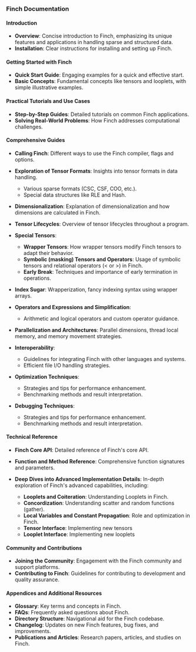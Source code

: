 ### Finch Documentation

#### Introduction
- **Overview**: Concise introduction to Finch, emphasizing its unique features and applications in handling sparse and structured data.
- **Installation**: Clear instructions for installing and setting up Finch.

#### Getting Started with Finch
- **Quick Start Guide**: Engaging examples for a quick and effective start.
- **Basic Concepts**: Fundamental concepts like tensors and looplets, with simple illustrative examples.

#### Practical Tutorials and Use Cases
- **Step-by-Step Guides**: Detailed tutorials on common Finch applications.
- **Solving Real-World Problems**: How Finch addresses computational challenges.

#### Comprehensive Guides
- **Calling Finch**: Different ways to use the Finch compiler, flags and options.
- **Exploration of Tensor Formats**: Insights into tensor formats in data handling.
  - Various sparse formats (CSC, CSF, COO, etc.).
  - Special data structures like RLE and Hash.
- **Dimensionalization**: Explanation of dimensionalization and how dimensions are calculated in Finch.
- **Tensor Lifecycles**: Overview of tensor lifecycles throughout a program.
- **Special Tensors**:
  - **Wrapper Tensors**: How wrapper tensors modify Finch tensors to adapt their behavior.
  - **Symbolic (masking) Tensors and Operators**: Usage of symbolic tensors and relational operators (< or >) in Finch.
  - **Early Break**: Techniques and importance of early termination in operations.
- **Index Sugar**: Wrapperization, fancy indexing syntax using wrapper arrays.
- **Operators and Expressions and Simplification**:
  - Arithmetic and logical operators and custom operator guidance.
- **Parallelization and Architectures**: Parallel dimensions, thread local memory, and memory movement strategies.
- **Interoperability**:
  - Guidelines for integrating Finch with other languages and systems.
  - Efficient file I/O handling strategies.

- **Optimization Techniques**:
  - Strategies and tips for performance enhancement.
  - Benchmarking methods and result interpretation.

- **Debugging Techniques**:
  - Strategies and tips for performance enhancement.
  - Benchmarking methods and result interpretation.

#### Technical Reference
- **Finch Core API**: Detailed reference of Finch's core API.
- **Function and Method Reference**: Comprehensive function signatures and parameters.

- **Deep Dives into Advanced Implementation Details**: In-depth exploration of Finch's advanced capabilities, including:
  - **Looplets and Coiteration**: Understanding Looplets in Finch.
  - **Concordization**: Understanding scatter and random functions (gather).
  - **Local Variables and Constant Propagation**: Role and optimization in Finch.
  - **Tensor Interface**: Implementing new tensors
  - **Looplet Interface**: Implementing new looplets

#### Community and Contributions
- **Joining the Community**: Engagement with the Finch community and support platforms.
- **Contributing to Finch**: Guidelines for contributing to development and quality assurance.

#### Appendices and Additional Resources
- **Glossary**: Key terms and concepts in Finch.
- **FAQs**: Frequently asked questions about Finch.
- **Directory Structure**: Navigational aid for the Finch codebase.
- **Changelog**: Updates on new Finch features, bug fixes, and improvements.
- **Publications and Articles**: Research papers, articles, and studies on Finch.